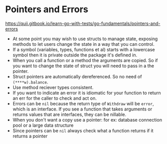# Pointers and Errors

https://quii.gitbook.io/learn-go-with-tests/go-fundamentals/pointers-and-errors

* At some point you may wish to use structs to manage state, exposing methods
  to let users change the state in a way that you can control.
* If a symbol (variables, types, functions et al) starts with a lowercase
  symbol then it is private outside the package it's defined in.
* When you call a function or a method the arguments are copied. So if you want
  to change the state of struct you will need to pass in a the pointer.
* Struct pointers are automatically dereferenced. So no need of
  `(****w).balance`.
* Use method reciever types consistent.
* If you want to indicate an error it is idiomatic for your function to return
  an err for the caller to check and act on.
* Errors can be `nil` because the return type of `Withdraw` will be `error`,
  which is an interface. If you see a function that takes arguments or returns
  values that are interfaces, they can be nillable.
* When you don't want a copy use a pointer: for ex: database connection pool or
  a large data structure
* Since pointers can be `nil` always check what a function returns if it
  returns a pointer

